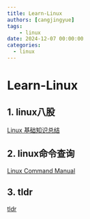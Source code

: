 ```yaml
---
title: Learn-Linux
authors: [cangjingyue]
tags: 
    - linux
date: 2024-12-07 00:00:00
categories:
  - linux
---
```


# Learn-Linux


## **1. linux八股**

[Linux 基础知识总结](https://javaguide.cn/cs-basics/operating-system/linux-intro.html#linux-%E6%96%87%E4%BB%B6%E7%B1%BB%E5%9E%8B)



## **2. linux命令查询**

[Linux Command Manual](https://wangchujiang.com/linux-command/)


## **3. tldr**

[tldr](https://tldr.inbrowser.app/pages/common/ls)

